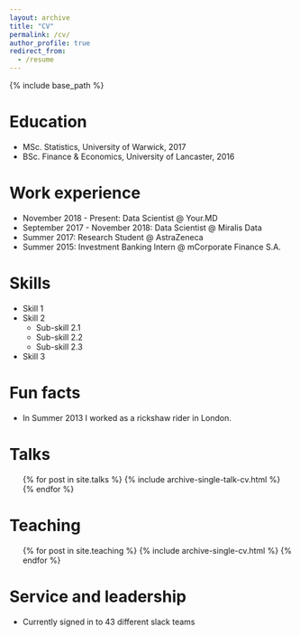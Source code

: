 ```yaml
---
layout: archive
title: "CV"
permalink: /cv/
author_profile: true
redirect_from:
  - /resume
---
```


{% include base_path %}

Education
======
* MSc. Statistics, University of Warwick, 2017
* BSc. Finance & Economics, University of Lancaster, 2016

Work experience
======
* November 2018 - Present: Data Scientist @ Your.MD
* September 2017 - November 2018: Data Scientist @ Miralis Data
* Summer 2017: Research Student @ AstraZeneca
* Summer 2015: Investment Banking Intern @ mCorporate Finance S.A.
  
Skills
======
* Skill 1
* Skill 2
  * Sub-skill 2.1
  * Sub-skill 2.2
  * Sub-skill 2.3
* Skill 3

Fun facts
======
* In Summer 2013 I worked as a rickshaw rider in London.
  
Talks
======
  <ul>{% for post in site.talks %}
    {% include archive-single-talk-cv.html %}
  {% endfor %}</ul>
  
Teaching
======
  <ul>{% for post in site.teaching %}
    {% include archive-single-cv.html %}
  {% endfor %}</ul>
  
Service and leadership
======
* Currently signed in to 43 different slack teams
